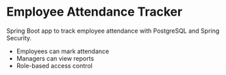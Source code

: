 # Employee Attendance Tracker

Spring Boot app to track employee attendance with PostgreSQL and Spring Security.
- Employees can mark attendance
- Managers can view reports
- Role-based access control

